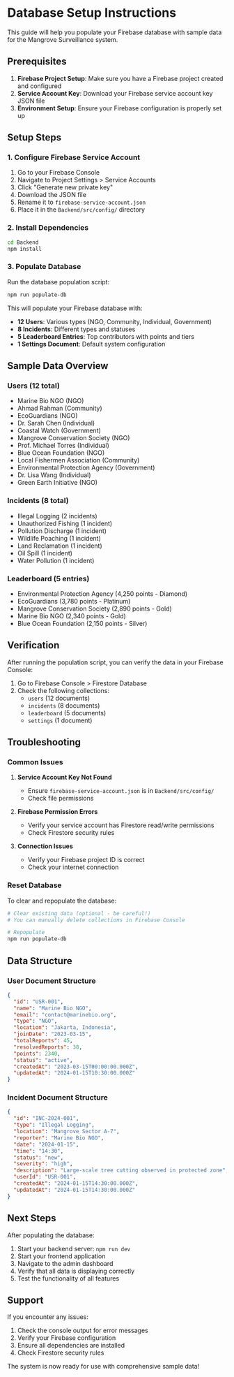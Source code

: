 # Database Setup Instructions

This guide will help you populate your Firebase database with sample data for the Mangrove Surveillance system.

## Prerequisites

1. **Firebase Project Setup**: Make sure you have a Firebase project created and configured
2. **Service Account Key**: Download your Firebase service account key JSON file
3. **Environment Setup**: Ensure your Firebase configuration is properly set up

## Setup Steps

### 1. Configure Firebase Service Account

1. Go to your Firebase Console
2. Navigate to Project Settings > Service Accounts
3. Click "Generate new private key"
4. Download the JSON file
5. Rename it to `firebase-service-account.json`
6. Place it in the `Backend/src/config/` directory

### 2. Install Dependencies

```bash
cd Backend
npm install
```

### 3. Populate Database

Run the database population script:

```bash
npm run populate-db
```

This will populate your Firebase database with:

- **12 Users**: Various types (NGO, Community, Individual, Government)
- **8 Incidents**: Different types and statuses
- **5 Leaderboard Entries**: Top contributors with points and tiers
- **1 Settings Document**: Default system configuration

## Sample Data Overview

### Users (12 total)
- Marine Bio NGO (NGO)
- Ahmad Rahman (Community)
- EcoGuardians (NGO)
- Dr. Sarah Chen (Individual)
- Coastal Watch (Government)
- Mangrove Conservation Society (NGO)
- Prof. Michael Torres (Individual)
- Blue Ocean Foundation (NGO)
- Local Fishermen Association (Community)
- Environmental Protection Agency (Government)
- Dr. Lisa Wang (Individual)
- Green Earth Initiative (NGO)

### Incidents (8 total)
- Illegal Logging (2 incidents)
- Unauthorized Fishing (1 incident)
- Pollution Discharge (1 incident)
- Wildlife Poaching (1 incident)
- Land Reclamation (1 incident)
- Oil Spill (1 incident)
- Water Pollution (1 incident)

### Leaderboard (5 entries)
- Environmental Protection Agency (4,250 points - Diamond)
- EcoGuardians (3,780 points - Platinum)
- Mangrove Conservation Society (2,890 points - Gold)
- Marine Bio NGO (2,340 points - Gold)
- Blue Ocean Foundation (2,150 points - Silver)

## Verification

After running the population script, you can verify the data in your Firebase Console:

1. Go to Firebase Console > Firestore Database
2. Check the following collections:
   - `users` (12 documents)
   - `incidents` (8 documents)
   - `leaderboard` (5 documents)
   - `settings` (1 document)

## Troubleshooting

### Common Issues

1. **Service Account Key Not Found**
   - Ensure `firebase-service-account.json` is in `Backend/src/config/`
   - Check file permissions

2. **Firebase Permission Errors**
   - Verify your service account has Firestore read/write permissions
   - Check Firestore security rules

3. **Connection Issues**
   - Verify your Firebase project ID is correct
   - Check your internet connection

### Reset Database

To clear and repopulate the database:

```bash
# Clear existing data (optional - be careful!)
# You can manually delete collections in Firebase Console

# Repopulate
npm run populate-db
```

## Data Structure

### User Document Structure
```json
{
  "id": "USR-001",
  "name": "Marine Bio NGO",
  "email": "contact@marinebio.org",
  "type": "NGO",
  "location": "Jakarta, Indonesia",
  "joinDate": "2023-03-15",
  "totalReports": 45,
  "resolvedReports": 38,
  "points": 2340,
  "status": "active",
  "createdAt": "2023-03-15T00:00:00.000Z",
  "updatedAt": "2024-01-15T10:30:00.000Z"
}
```

### Incident Document Structure
```json
{
  "id": "INC-2024-001",
  "type": "Illegal Logging",
  "location": "Mangrove Sector A-7",
  "reporter": "Marine Bio NGO",
  "date": "2024-01-15",
  "time": "14:30",
  "status": "new",
  "severity": "high",
  "description": "Large-scale tree cutting observed in protected zone",
  "userId": "USR-001",
  "createdAt": "2024-01-15T14:30:00.000Z",
  "updatedAt": "2024-01-15T14:30:00.000Z"
}
```

## Next Steps

After populating the database:

1. Start your backend server: `npm run dev`
2. Start your frontend application
3. Navigate to the admin dashboard
4. Verify that all data is displaying correctly
5. Test the functionality of all features

## Support

If you encounter any issues:

1. Check the console output for error messages
2. Verify your Firebase configuration
3. Ensure all dependencies are installed
4. Check Firestore security rules

The system is now ready for use with comprehensive sample data!


